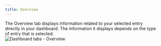 ```yaml
---
title: Overview
---
```

The Overview tab displays information related to your selected entry directly in your dashboard. The information it displays depends on the type of entry that is selected.  
![Dashboard tabs - Overview](https://webdevolutions.azureedge.net/docs/en/rdm/mac/clip6058.png) 

